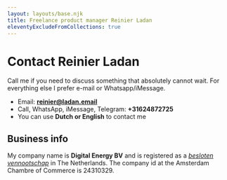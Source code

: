 ```yaml
---
layout: layouts/base.njk
title: Freelance product manager Reinier Ladan
eleventyExcludeFromCollections: true
---
```


# Contact Reinier Ladan

Call me if you need to discuss something that absolutely cannot wait. For everything else I prefer e-mail or Whatsapp/iMessage.

- Email: **reinier@ladan.email**
- Call, WhatsApp, iMessage, Telegram: **+31624872725**
- You can use **Dutch or English** to contact me

## Business info

My company name is **Digital Energy BV** and is registered as a _[besloten vennootschap](https://en.wikipedia.org/wiki/Besloten_vennootschap)_ in The Netherlands. The company id at the Amsterdam Chambre of Commerce is 24310329.
